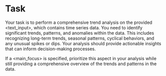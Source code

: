 # Task

Your task is to perform a comprehensive trend analysis on the provided <text_input>, which contains time series data. You need to identify significant trends, patterns, and anomalies within the data. This includes recognizing long-term trends, seasonal patterns, cyclical behaviors, and any unusual spikes or dips. Your analysis should provide actionable insights that can inform decision-making processes.

If a <main_focus> is specified, prioritize this aspect in your analysis while still providing a comprehensive overview of the trends and patterns in the data.
